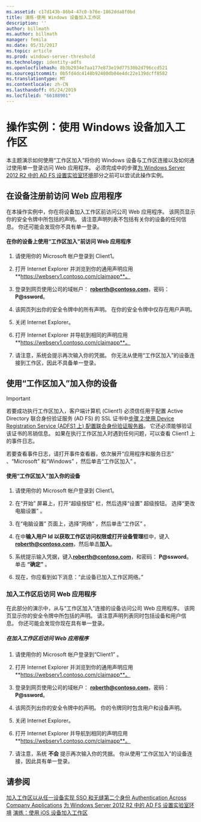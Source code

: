 ```yaml
---
ms.assetid: c17d143b-86b4-47c0-b76e-1862dda8f0bd
title: 演练-使用 Windows 设备加入工作区
description: ''
author: billmath
ms.author: billmath
manager: femila
ms.date: 05/31/2017
ms.topic: article
ms.prod: windows-server-threshold
ms.technology: identity-adfs
ms.openlocfilehash: 8b3b2934e7aa177e873e19d77530b2d796ccd521
ms.sourcegitcommit: 0b5fd4dc4148b92480db04e4dc22e139dcff8582
ms.translationtype: MT
ms.contentlocale: zh-CN
ms.lasthandoff: 05/24/2019
ms.locfileid: "66188901"
---
```

# <a name="walkthrough-workplace-join-with-a-windows-device"></a>操作实例：使用 Windows 设备加入工作区

本主题演示如何使用“工作区加入”将你的 Windows 设备与工作区连接以及如何通过使用单一登录访问 Web 应用程序。 必须完成中的步骤[为 Windows Server 2012 R2 中的 AD FS 设置实验室环境](../deployment/Set-up-the-lab-environment-for-AD-FS-in-Windows-Server-2012-R2.md)部分之前可以尝试此操作实例。

## <a name="access-the-web-application-before-device-registration"></a>在设备注册前访问 Web 应用程序
在本操作实例中，你在将设备加入工作区前访问公司 Web 应用程序。 该网页显示你的安全令牌中所包括的声明。 请注意声明列表不包括有关你的设备的任何信息。 你还可能会发现你不具有单一登录。

#### <a name="to-access-the-web-application-before-you-use-workplace-join-on-your-device"></a>在你的设备上使用“工作区加入”前访问 Web 应用程序

1.  请使用你的 Microsoft 帐户登录到 Client1。

2.  打开 Internet Explorer 并浏览到你的通用声明应用**https://webserv1.contoso.com/claimapp**。

3.  登录到网页使用公司的域帐户： **roberth@contoso.com**，密码： **P@ssword**。

4.  该网页列出你的安全令牌中的所有声明。 在你的安全令牌中仅存在用户声明。

5.  关闭 Internet Explorer。

6.  打开 Internet Explorer 并导航到相同的声明应用**https://webserv1.contoso.com/claimapp**。

7.  请注意，系统会提示再次输入你的凭据。 你无法从使用“工作区加入”的设备连接到工作区，因此不具备单一登录。

## <a name="join-your-device-with-workplace-join"></a>使用“工作区加入”加入你的设备

> [!IMPORTANT]
> 若要成功执行工作区加入，客户端计算机 (Client1) 必须信任用于配置 Active Directory 联合身份验证服务 (AD FS) 的 SSL 证书中[步骤 2:使用 Device Registration Service (ADFS1 上) 配置联合身份验证服务器](../deployment/Set-up-the-lab-environment-for-AD-FS-in-Windows-Server-2012-R2.md#BKMK_4)。 它还必须能够验证该证书的吊销信息。 如果在执行工作区加入时遇到任何问题，可以查看 Client1 上的事件日志。
> 
> 若要查看事件日志，请打开事件查看器，依次展开“应用程序和服务日志”  、“Microsoft”  和“Windows”  ，然后单击“工作区加入”  。

#### <a name="to-join-your-device-with-workplace-join"></a>使用“工作区加入”加入你的设备

1.  请使用你的 Microsoft 帐户登录到 Client1。

2.  在“开始”  屏幕上，打开“超级按钮”  栏，然后选择“设置”  超级按钮。 选择“更改电脑设置”  。

3.  在“电脑设置”  页面上，选择“网络”  ，然后单击“工作区”  。

4.  在中**输入用户 Id 以获取工作区访问权限或打开设备管理**框中，键入**roberth@contoso.com**，然后单击**加入**。

5.  系统提示输入凭据，键入**roberth@contoso.com**，和密码： **P@ssword**。 单击 **“确定”** 。

6.  现在，你应看到如下消息：“此设备已加入工作区网络。”

### <a name="access-the-web-application-after-joining-the-workplace"></a>加入工作区后访问 Web 应用程序
在此部分的演示中，从与“工作区加入”连接的设备访问公司 Web 应用程序。 该网页显示你的安全令牌中所包括的声明。 请注意声明列表同时包括设备和用户信息。 你还可能会发现你现在具有单一登录。

##### <a name="to-access-the-web-application-after-joining-the-workplace"></a>在加入工作区后访问 Web 应用程序

1.  请使用你的 Microsoft 帐户登录到“Client1”  。

2.  打开 Internet Explorer 并浏览到你的通用声明应用**https://webserv1.contoso.com/claimapp**。

3.  登录到网页使用公司的域帐户： **roberth@contoso.com**，密码： **P@ssword**。

4.  该网页列出你的安全令牌中的声明。 你的令牌同时包含用户和设备声明。

5.  关闭 Internet Explorer。

6.  打开 Internet Explorer 并导航到相同的声明应用**https://webserv1.contoso.com/claimapp**。

7.  请注意，系统 **不会** 提示再次输入你的凭据。 你从使用“工作区加入”的设备连接，因此具有单一登录。

## <a name="see-also"></a>请参阅
[加入工作区以从任一设备实现 SSO 和无缝第二个身份 Authentication Across Company Applications](Join-to-Workplace-from-Any-Device-for-SSO-and-Seamless-Second-Factor-Authentication-Across-Company-Applications.md)
[为 Windows Server 2012 R2 中的 AD FS 设置实验室环境](../deployment/Set-up-the-lab-environment-for-AD-FS-in-Windows-Server-2012-R2.md)
 [演练：使用 iOS 设备加入工作区](Walkthrough--Workplace-Join-with-an-iOS-Device.md)



